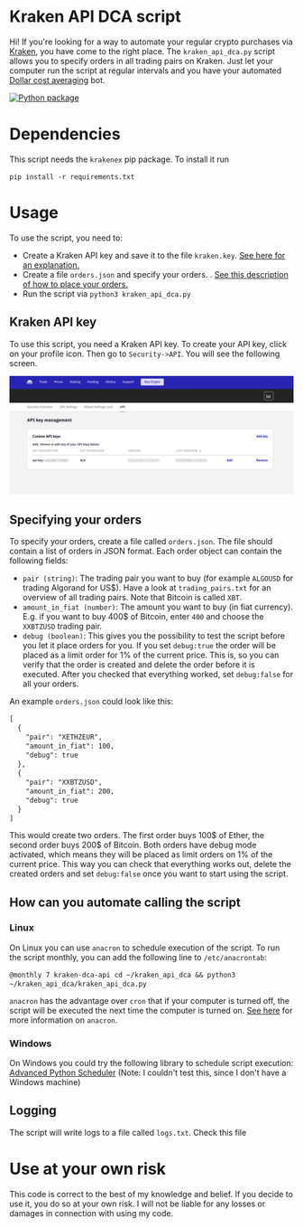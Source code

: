 # Kraken API DCA script

Hi! If you're looking for a way to automate your regular crypto purchases via [Kraken](https://www.kraken.com/), you
have come to the right place. The `kraken_api_dca.py` script allows you to specify orders in all trading pairs on
Kraken. Just let your computer run the script at regular intervals and you have your
automated [Dollar cost averaging](https://en.wikipedia.org/wiki/Dollar_cost_averaging) bot.

[![Python package](https://github.com/bewagner/kraken_api_dca/actions/workflows/workflow.yml/badge.svg?branch=main)](https://github.com/bewagner/kraken_api_dca/actions/workflows/workflow.yml)

# Dependencies

This script needs the `krakenex` pip package. To install it run

```commandline
pip install -r requirements.txt
```

# Usage

To use the script, you need to:

- Create a Kraken API key and save it to the file `kraken.key`.
  [See here for an explanation.](#kraken-api-key)
- Create a file `orders.json` and specify your orders.
  . [See this description of how to place your orders.](#specifying-your-orders)
- Run the script via `python3 kraken_api_dca.py`

## Kraken API key

To use this script, you need a Kraken API key. To create your API key, click on your profile icon. Then go
to `Security->API`. You will see the following screen.


![API key screen](/images/API-key-screen.png)


## Specifying your orders

To specify your orders, create a file called `orders.json`. The file should contain a list of orders in JSON
format. Each order object can contain the following fields:

- `pair (string)`: The trading pair you want to buy (for example `ALGOUSD` for trading Algorand for US$). Have a look
  at `trading_pairs.txt` for an overview of all trading pairs. Note that Bitcoin is called `XBT`.
- `amount_in_fiat (number)`: The amount you want to buy (in fiat currency). E.g. if you want to buy 400$ of Bitcoin,
  enter `400` and choose the `XXBTZUSD` trading pair.
- `debug (boolean)`: This gives you the possibility to test the script before you let it place orders for you. If you
  set `debug:true` the order will be placed as a limit order for 1% of the current price. This is, so you can verify
  that the order is created and delete the order before it is executed. After you checked that everything worked,
  set `debug:false` for all your orders.

An example `orders.json` could look like this:

```json5
[
  {
    "pair": "XETHZEUR",
    "amount_in_fiat": 100,
    "debug": true
  },
  {
    "pair": "XXBTZUSD",
    "amount_in_fiat": 200,
    "debug": true
  }
]
```

This would create two orders. The first order buys 100$ of Ether, the second order buys 200$ of Bitcoin. Both orders
have debug mode activated, which means they will be placed as limit orders on 1% of the current price. This way you can
check that everything works out, delete the created orders and set `debug:false` once you want to start using the
script.

## How can you automate calling the script

### Linux

On Linux you can use `anacron` to schedule execution of the script. To run the script monthly, you can add the following
line to `/etc/anacrontab`:

```text
@monthly 7 kraken-dca-api cd ~/kraken_api_dca && python3 ~/kraken_api_dca/kraken_api_dca.py
```

`anacron` has the advantage over `cron` that if your computer is turned off, the script will be executed the next time
the computer is turned on.
[See here](https://kifarunix.com/scheduling-tasks-using-anacron-in-linux-unix/) for more information on `anacron`.

### Windows

On Windows you could try the following library to schedule script execution:
[Advanced Python Scheduler](https://apscheduler.readthedocs.io/en/stable/)
(Note: I couldn't test this, since I don't have a Windows machine)

## Logging

The script will write logs to a file called `logs.txt`. Check this file

# Use at your own risk

This code is correct to the best of my knowledge and belief. If you decide to use it, you do so at your own risk. I will
not be liable for any losses or damages in connection with using my code.

